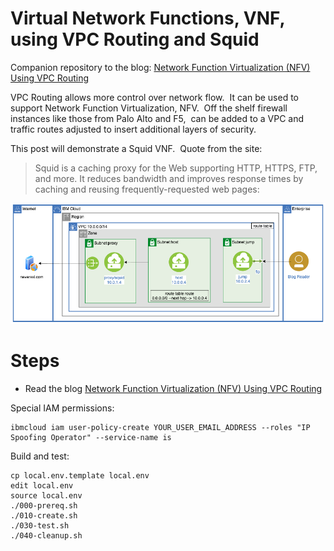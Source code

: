 # Virtual Network Functions, VNF, using VPC Routing and Squid

Companion repository to the blog: [Network Function Virtualization (NFV) Using VPC Routing](https://www.ibm.com/cloud/blog/network-function-virtualization-nfv-using-vpc-routing)

VPC Routing allows more control over network flow.  It can be used to support Network Function Virtualization, NFV.  Off the shelf firewall instances like those from Palo Alto and F5,  can be added to a VPC and traffic routes adjusted to insert additional layers of security.


This post will demonstrate a Squid VNF.  Quote from the site:


> Squid is a caching proxy for the Web supporting HTTP, HTTPS, FTP, and more. It reduces bandwidth and improves response times by caching and reusing frequently-requested web pages:


![architecture](./images/architecture.png)

# Steps

- Read the blog [Network Function Virtualization (NFV) Using VPC Routing](https://www.ibm.com/cloud/blog/network-function-virtualization-nfv-using-vpc-routing)

Special IAM permissions:
```
ibmcloud iam user-policy-create YOUR_USER_EMAIL_ADDRESS --roles "IP Spoofing Operator" --service-name is
```

Build and test:
```
cp local.env.template local.env
edit local.env
source local.env
./000-prereq.sh
./010-create.sh
./030-test.sh
./040-cleanup.sh
```
